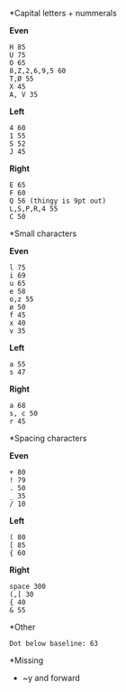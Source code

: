 *Capital letters + nummerals

**Even**
```
H 85
U 75
O 65
8,Z,2,6,9,5 60
T,Ø 55
X 45
A, V 35
```

**Left**
```
4 60
1 55
S 52
J 45
```

**Right**
```
E 65
F 60
Q 56 (thingy is 9pt out)
L,S,P,R,4 55
C 50
```

*Small characters

**Even**
```
l 75
i 69
u 65
e 58
o,z 55
ø 50
f 45
x 40
v 35
```

**Left**
```
a 55
s 47
```

**Right**
```
a 68
s, c 50
r 45
```

*Spacing characters

**Even**
```
+ 80
! 79
. 50
_ 35
/ 10
```

**Left**
```
( 80
[ 85
{ 60
```

**Right**
```
space 300
(,[ 30
{ 40
& 55
```

*Other
```
Dot below baseline: 63
```

*Missing
* ~y and forward